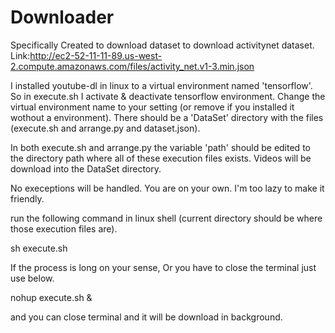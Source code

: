 # Downloader

Specifically Created to download dataset to download activitynet dataset.
Link:http://ec2-52-11-11-89.us-west-2.compute.amazonaws.com/files/activity_net.v1-3.min.json

I installed youtube-dl in linux to a virtual environment named 'tensorflow'.
So in execute.sh I activate & deactivate tensorflow environment. Change the virtual environment name to your setting (or remove if you installed it wothout a environment).
There should be a 'DataSet' directory with the files (execute.sh and arrange.py and dataset.json).

In both execute.sh and arrange.py the variable 'path' should be edited to the directory path where all of these execution files exists.
Videos will be download into the DataSet directory.

No execeptions will be handled. You are on your own. I'm too lazy to make it friendly.

run the following command in linux shell (current directory should be where those execution files are).

sh execute.sh

If the process is long on your sense, Or you have to close the terminal just use below.

nohup execute.sh &

and you can close terminal and it will be download in background.

